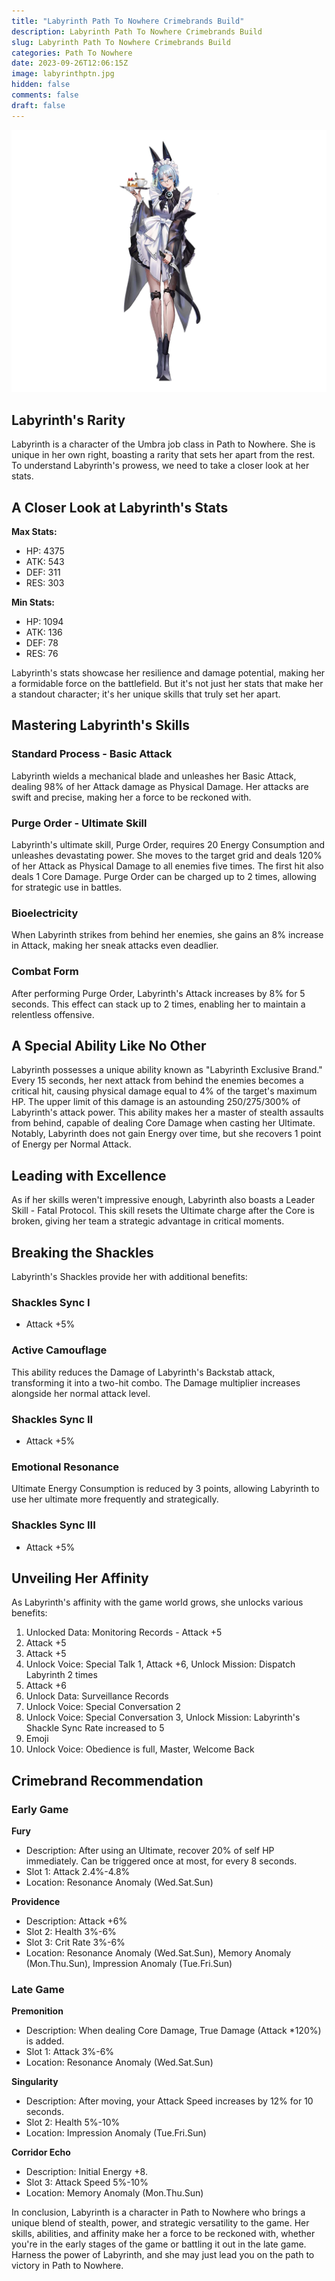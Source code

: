 ```yaml
---
title: "Labyrinth Path To Nowhere Crimebrands Build"
description: Labyrinth Path To Nowhere Crimebrands Build
slug: Labyrinth Path To Nowhere Crimebrands Build
categories: Path To Nowhere
date: 2023-09-26T12:06:15Z
image: labyrinthptn.jpg
hidden: false
comments: false
draft: false
---
```


![labyrinth crimebrands](labyrinthptn.jpg)

## Labyrinth's Rarity

Labyrinth is a character of the Umbra job class in Path to Nowhere. She is unique in her own right, boasting a rarity that sets her apart from the rest. To understand Labyrinth's prowess, we need to take a closer look at her stats.

## A Closer Look at Labyrinth's Stats

**Max Stats:**
- HP: 4375
- ATK: 543
- DEF: 311
- RES: 303

**Min Stats:**
- HP: 1094
- ATK: 136
- DEF: 78
- RES: 76

Labyrinth's stats showcase her resilience and damage potential, making her a formidable force on the battlefield. But it's not just her stats that make her a standout character; it's her unique skills that truly set her apart.

## Mastering Labyrinth's Skills

### Standard Process - Basic Attack

Labyrinth wields a mechanical blade and unleashes her Basic Attack, dealing 98% of her Attack damage as Physical Damage. Her attacks are swift and precise, making her a force to be reckoned with.

### Purge Order - Ultimate Skill

Labyrinth's ultimate skill, Purge Order, requires 20 Energy Consumption and unleashes devastating power. She moves to the target grid and deals 120% of her Attack as Physical Damage to all enemies five times. The first hit also deals 1 Core Damage. Purge Order can be charged up to 2 times, allowing for strategic use in battles.

### Bioelectricity

When Labyrinth strikes from behind her enemies, she gains an 8% increase in Attack, making her sneak attacks even deadlier.

### Combat Form

After performing Purge Order, Labyrinth's Attack increases by 8% for 5 seconds. This effect can stack up to 2 times, enabling her to maintain a relentless offensive.

## A Special Ability Like No Other

Labyrinth possesses a unique ability known as "Labyrinth Exclusive Brand." Every 15 seconds, her next attack from behind the enemies becomes a critical hit, causing physical damage equal to 4% of the target's maximum HP. The upper limit of this damage is an astounding 250/275/300% of Labyrinth's attack power. This ability makes her a master of stealth assaults from behind, capable of dealing Core Damage when casting her Ultimate. Notably, Labyrinth does not gain Energy over time, but she recovers 1 point of Energy per Normal Attack.

## Leading with Excellence

As if her skills weren't impressive enough, Labyrinth also boasts a Leader Skill - Fatal Protocol. This skill resets the Ultimate charge after the Core is broken, giving her team a strategic advantage in critical moments.

## Breaking the Shackles

Labyrinth's Shackles provide her with additional benefits:

### Shackles Sync I

- Attack +5%

### Active Camouflage

This ability reduces the Damage of Labyrinth's Backstab attack, transforming it into a two-hit combo. The Damage multiplier increases alongside her normal attack level.

### Shackles Sync II

- Attack +5%

### Emotional Resonance

Ultimate Energy Consumption is reduced by 3 points, allowing Labyrinth to use her ultimate more frequently and strategically.

### Shackles Sync III

- Attack +5%

## Unveiling Her Affinity

As Labyrinth's affinity with the game world grows, she unlocks various benefits:

1. Unlocked Data: Monitoring Records - Attack +5
2. Attack +5
3. Attack +5
4. Unlock Voice: Special Talk 1, Attack +6, Unlock Mission: Dispatch Labyrinth 2 times
5. Attack +6
6. Unlock Data: Surveillance Records
7. Unlock Voice: Special Conversation 2
8. Unlock Voice: Special Conversation 3, Unlock Mission: Labyrinth's Shackle Sync Rate increased to 5
9. Emoji
10. Unlock Voice: Obedience is full, Master, Welcome Back

## Crimebrand Recommendation

### Early Game

**Fury**
- Description: After using an Ultimate, recover 20% of self HP immediately. Can be triggered once at most, for every 8 seconds.
- Slot 1: Attack 2.4%-4.8%
- Location: Resonance Anomaly (Wed.Sat.Sun)

**Providence**
- Description: Attack +6%
- Slot 2: Health 3%-6%
- Slot 3: Crit Rate 3%-6%
- Location: Resonance Anomaly (Wed.Sat.Sun), Memory Anomaly (Mon.Thu.Sun), Impression Anomaly (Tue.Fri.Sun)

### Late Game

**Premonition**
- Description: When dealing Core Damage, True Damage (Attack *120%) is added.
- Slot 1: Attack 3%-6%
- Location: Resonance Anomaly (Wed.Sat.Sun)

**Singularity**
- Description: After moving, your Attack Speed increases by 12% for 10 seconds.
- Slot 2: Health 5%-10%
- Location: Impression Anomaly (Tue.Fri.Sun)

**Corridor Echo**
- Description: Initial Energy +8.
- Slot 3: Attack Speed 5%-10%
- Location: Memory Anomaly (Mon.Thu.Sun)

In conclusion, Labyrinth is a character in Path to Nowhere who brings a unique blend of stealth, power, and strategic versatility to the game. Her skills, abilities, and affinity make her a force to be reckoned with, whether you're in the early stages of the game or battling it out in the late game. Harness the power of Labyrinth, and she may just lead you on the path to victory in Path to Nowhere.